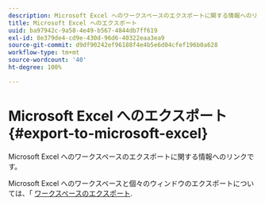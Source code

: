 ```yaml
---
description: Microsoft Excel へのワークスペースのエクスポートに関する情報へのリンクです。
title: Microsoft Excel へのエクスポート
uuid: ba97942c-9a58-4e49-b567-4844db7ff619
exl-id: 8e379de4-cd9e-430d-96d6-40322eaa3ea9
source-git-commit: d9df90242ef96188f4e4b5e6d04cfef196b0a628
workflow-type: tm+mt
source-wordcount: '40'
ht-degree: 100%

---
```


# Microsoft Excel へのエクスポート{#export-to-microsoft-excel}

Microsoft Excel へのワークスペースのエクスポートに関する情報へのリンクです。

Microsoft Excel へのワークスペースと個々のウィンドウのエクスポートについては、「 [ワークスペースのエクスポート](../../../../home/c-get-started/c-work-worksp/c-ex-wksp.md#concept-27e4457bd14b43f198071e38d85d6d2f).
